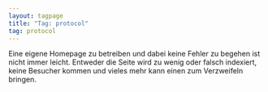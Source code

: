 ```yaml
---
layout: tagpage
title: "Tag: protocol"
tag: protocol
---
```

Eine eigene Homepage zu betreiben und dabei keine Fehler zu begehen ist nicht immer leicht. Entweder die Seite wird zu wenig oder falsch indexiert, keine Besucher kommen und vieles mehr kann einen zum Verzweifeln bringen.
